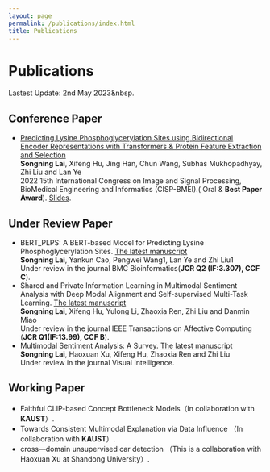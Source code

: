 ```yaml
---
layout: page
permalink: /publications/index.html
title: Publications
---
```


# Publications

Lastest Update: 2nd May 2023&nbsp.

## Conference Paper

- [Predicting Lysine Phosphoglycerylation Sites using Bidirectional Encoder Representations with Transformers & Protein Feature Extraction and Selection](https://ieeexplore.ieee.org/abstract/document/9979871/)
<br>**Songning Lai**, Xifeng Hu, Jing Han, Chun Wang, Subhas Mukhopadhyay, Zhi Liu and Lan Ye<br> 2022 15th International Congress on Image and Signal Processing, BioMedical Engineering and Informatics (CISP-BMEI).( Oral & **Best Paper Award**). [Slides](https://ieeexplore.ieee.org/stamp/stamp.jsp?tp=&arnumber=9979871).

## Under Review Paper

- BERT_PLPS: A BERT-based Model for Predicting Lysine Phosphoglycerylation Sites. [The latest manuscript](file/BERTPLPS.pdf) <br>**Songning Lai**, Yankun Cao, Pengwei Wang1, Lan Ye and Zhi Liu1<br>
Under review in the journal BMC Bioinformatics(**JCR Q2 (IF:3.307), CCF C**).
- Shared and Private Information Learning in Multimodal Sentiment Analysis with Deep Modal Alignment and Self-supervised Multi-Task Learning. [The latest manuscript](file/Multimodal.pdf) <br>**Songning Lai**, Xifeng Hu, Yulong Li, Zhaoxia Ren, Zhi Liu and Danmin Miao<br>
Under review in the journal IEEE Transactions on Affective Computing (**JCR Q1(IF:13.99), CCF B**).
-  Multimodal Sentiment Analysis: A Survey. [The latest manuscript](file/MultimodalS.pdf) <br>**Songning Lai**, Haoxuan Xu, Xifeng Hu, Zhaoxia Ren and Zhi Liu<br>
Under review in the journal Visual Intelligence.

## Working Paper

- Faithful CLIP-based Concept Bottleneck Models（In collaboration with **KAUST**）.
- Towards Consistent Multimodal Explanation via Data Influence （In collaboration with **KAUST**）.
- cross—domain unsupervised car detection （This is a collaboration with Haoxuan Xu at Shandong University）.



